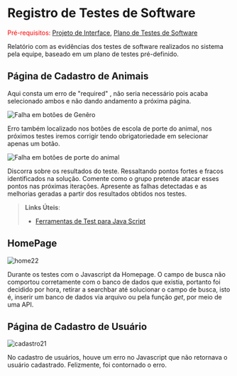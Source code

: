# Registro de Testes de Software

<span style="color:red">Pré-requisitos: <a href="3-Projeto de Interface.md"> Projeto de Interface</a></span>, <a href="8-Plano de Testes de Software.md"> Plano de Testes de Software</a>

Relatório com as evidências dos testes de software realizados no sistema pela equipe, baseado em um plano de testes pré-definido.

## Página de Cadastro de Animais

Aqui consta um erro de "required" , não seria necessário pois acaba selecionado ambos e não dando andamento a próxima página.

![Falha em botões de Genêro](https://user-images.githubusercontent.com/79429140/173264476-8d498fd4-20a6-44a0-9986-eba886a87236.png)

Erro também localizado nos botões de escola de porte do animal, nos próximos testes iremos corrigir tendo obrigatoriedade em selecionar apenas um botão.

![Falha em botões de porte do animal](https://user-images.githubusercontent.com/79429140/173265429-a10e4e21-d5cb-4c53-98de-8d918551f552.png)




Discorra sobre os resultados do teste. Ressaltando pontos fortes e fracos identificados na solução. Comente como o grupo pretende atacar esses pontos nas próximas iterações. Apresente as falhas detectadas e as melhorias geradas a partir dos resultados obtidos nos testes.

> **Links Úteis**:
> - [Ferramentas de Test para Java Script](https://geekflare.com/javascript-unit-testing/)

## HomePage

![home22](https://user-images.githubusercontent.com/103226164/173270203-36f7ecdb-e947-45e8-b4b2-3eec0d861111.png)


Durante os testes com o Javascript da Homepage. O campo de busca não comportou corretamente com o banco de dados que existia, portanto foi decidido por hora, retirar a searchbar até solucionar o campo de busca, isto é, inserir um banco de dados via arquivo ou pela função *get*, por meio de uma API.

## Página de Cadastro de Usuário

![cadastro21](https://user-images.githubusercontent.com/103226164/173269735-cd1b09fb-e961-470a-a6dd-e530f4a70797.png)

No cadastro de usuários, houve um erro no Javascript que não retornava o usuário cadastrado. Felizmente, foi contornado o erro.
